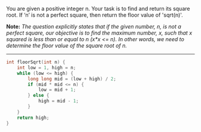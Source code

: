You are given a positive integer n. Your task is to find and return its square root. If ‘n’ is not a perfect square, then return the floor value of 'sqrt(n)'.

**Note:** _The question explicitly states that if the given number, n, is not a perfect square, our objective is to find the maximum number, x, such that x squared is less than or equal to n (x*x <= n). In other words, we need to determine the floor value of the square root of n._

---
```cpp
int floorSqrt(int n) {
    int low = 1, high = n;
    while (low <= high) {
        long long mid = (low + high) / 2;
        if (mid * mid <= n) {
            low = mid + 1;
        } else {
            high = mid - 1;
        }
    }
    return high;
}
```
